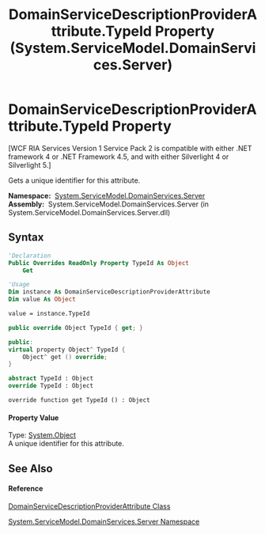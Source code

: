 ﻿---
title: DomainServiceDescriptionProviderAttribute.TypeId Property  (System.ServiceModel.DomainServices.Server)
TOCTitle: TypeId Property
ms:assetid: P:System.ServiceModel.DomainServices.Server.DomainServiceDescriptionProviderAttribute.TypeId
ms:mtpsurl: https://msdn.microsoft.com/en-us/library/system.servicemodel.domainservices.server.domainservicedescriptionproviderattribute.typeid(v=VS.91)
ms:contentKeyID: 28754670
ms.date: 01/27/2012
mtps_version: v=VS.91
f1_keywords:
- System.ServiceModel.DomainServices.Server.DomainServiceDescriptionProviderAttribute.TypeId
- System.ServiceModel.DomainServices.Server.DomainServiceDescriptionProviderAttribute.get_TypeId
dev_langs:
- CSharp
- JScript
- VB
- FSharp
- c++
api_location:
- System.ServiceModel.DomainServices.Server.dll
api_name:
- System.ServiceModel.DomainServices.Server.DomainServiceDescriptionProviderAttribute.get_TypeId
- System.ServiceModel.DomainServices.Server.DomainServiceDescriptionProviderAttribute.TypeId
api_type:
- Managed
topic_type:
- apiref
- kbSyntax
product_family_name: VS
ROBOTS: INDEX,FOLLOW
---

# DomainServiceDescriptionProviderAttribute.TypeId Property

\[WCF RIA Services Version 1 Service Pack 2 is compatible with either .NET framework 4 or .NET Framework 4.5, and with either Silverlight 4 or Silverlight 5.\]

Gets a unique identifier for this attribute.

**Namespace:**  [System.ServiceModel.DomainServices.Server](ff423220\(v=vs.91\).md)  
**Assembly:**  System.ServiceModel.DomainServices.Server (in System.ServiceModel.DomainServices.Server.dll)

## Syntax

``` vb
'Declaration
Public Overrides ReadOnly Property TypeId As Object
    Get
```

``` vb
'Usage
Dim instance As DomainServiceDescriptionProviderAttribute
Dim value As Object

value = instance.TypeId
```

``` csharp
public override Object TypeId { get; }
```

``` c++
public:
virtual property Object^ TypeId {
    Object^ get () override;
}
```

``` fsharp
abstract TypeId : Object
override TypeId : Object
```

``` jscript
override function get TypeId () : Object
```

#### Property Value

Type: [System.Object](https://msdn.microsoft.com/en-us/library/e5kfa45b)  
A unique identifier for this attribute.  

## See Also

#### Reference

[DomainServiceDescriptionProviderAttribute Class](ff423012\(v=vs.91\).md)

[System.ServiceModel.DomainServices.Server Namespace](ff423220\(v=vs.91\).md)

